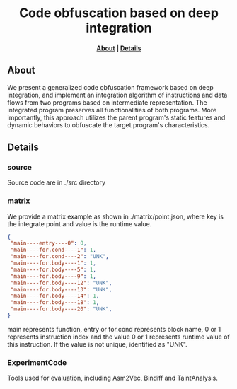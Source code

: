 <h1 align="center">Code obfuscation based on deep integration</h1>

<h4 align="center">
<p>
<a href=#about>About</a> |
<a href=#details>Details</a>
<p>
</h4>

## About

We present a generalized code obfuscation framework based on deep integration, and implement an integration algorithm of instructions and data flows from two programs based on intermediate representation. The integrated program preserves all functionalities of both programs. More importantly, this approach utilizes the parent program's static features and dynamic behaviors to obfuscate the target program's characteristics.


## Details

### source

Source code are in ./src directory

### matrix

We provide a matrix example as shown in ./matrix/point.json, where key is the integrate point and value is the runtime value.

```json
{
 "main----entry----0": 0,
 "main----for.cond----1": 1,
 "main----for.cond----2": "UNK",
 "main----for.body----1": 1,
 "main----for.body----5": 1,
 "main----for.body----9": 1,
 "main----for.body----12": "UNK",
 "main----for.body----13": "UNK",
 "main----for.body----14": 1,
 "main----for.body----18": 1,
 "main----for.body----20": "UNK",
}
```
main represents function, entry or for.cond represents block name, 0 or 1 represents instruction index and the value 0 or 1 represents runtime value of this instruction. If the value is not unique, identified as "UNK".

### ExperimentCode
Tools used for evaluation, including Asm2Vec, Bindiff and TaintAnalysis.